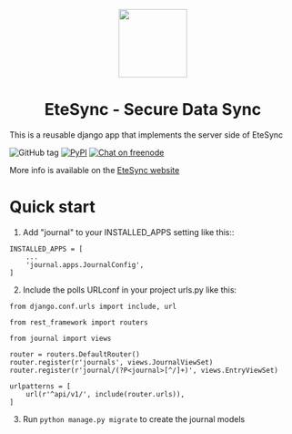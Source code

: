 <p align="center">
  <img width="120" src="icon.svg" />
  <h1 align="center">EteSync - Secure Data Sync</h1>
</p>

This is a reusable django app that implements the server side of EteSync

![GitHub tag](https://img.shields.io/github/tag/etesync/journal-manager.svg)
[![PyPI](https://img.shields.io/pypi/v/django-etesync-journal.svg)](https://pypi.python.org/pypi/django-etesync-journal/)
[![Chat on freenode](https://img.shields.io/badge/irc.freenode.net-%23EteSync-blue.svg)](https://webchat.freenode.net/?channels=#etesync)

More info is available on the [EteSync website](https://www.etesync.com)

# Quick start

1. Add "journal" to your INSTALLED_APPS setting like this::

```
INSTALLED_APPS = [
    ...
    'journal.apps.JournalConfig',
]
```

2. Include the polls URLconf in your project urls.py like this:

```
from django.conf.urls import include, url

from rest_framework import routers

from journal import views

router = routers.DefaultRouter()
router.register(r'journals', views.JournalViewSet)
router.register(r'journal/(?P<journal>[^/]+)', views.EntryViewSet)

urlpatterns = [
    url(r'^api/v1/', include(router.urls)),
]
```

3. Run `python manage.py migrate` to create the journal models
